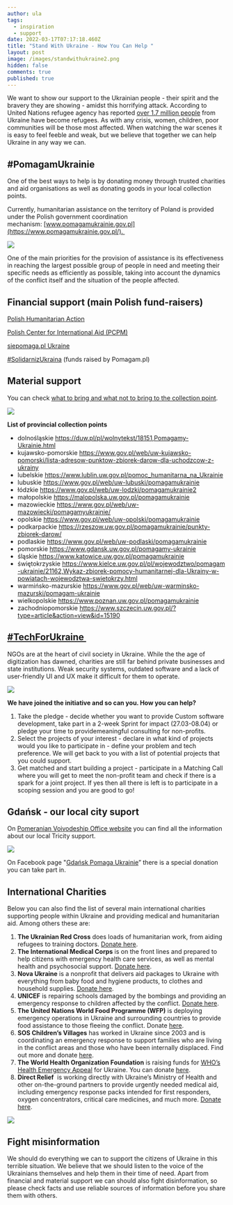 ```yaml
---
author: ula
tags:
  - inspiration
  - support
date: 2022-03-17T07:17:18.460Z
title: "Stand With Ukraine - How You Can Help "
layout: post
image: /images/standwithukraine2.png
hidden: false
comments: true
published: true
---
```

We want to show our support to the Ukrainian people - their spirit and the bravery they are showing - amidst this horrifying attack. According to United Nations refugee agency has reported [over 1.7 million people](https://data2.unhcr.org/en/situations/ukraine/location?secret=unhcrrestricted) from Ukraine have become refugees. As with any crisis, women, children, poor communities will be those most affected. When watching the war scenes it is easy to feel feeble and weak, but we believe that together we can help Ukraine in any way we can. 

## **\#PomagamUkrainie** 

One of the best ways to help is by donating money through trusted charities and aid organisations as well as donating goods in your local collection points. 

Currently, humanitarian assistance on the territory of Poland is provided under the Polish government coordination mechanism: [www.pomagamukrainie.gov.pl](https://www.pomagamukrainie.gov.pl/). 

![](/images/pomagamy_ukrainie.png)

One of the main priorities for the provision of assistance is its effectiveness in reaching the largest possible group of people in need and meeting their specific needs as efficiently as possible, taking into account the dynamics of the conflict itself and the situation of the people affected.

## **Financial support (main Polish fund-raisers)**

[Polish Humanitarian Action](https://www.pah.org.pl/en/pah-sos-club/)

[Polish Center for International Aid (PCPM)](https://pcpm.org.pl/) 

[siepomaga.pl Ukraine](https://www.siepomaga.pl/ukraina) 

[\#SolidarnizUkraina](https://pomagam.pl/solidarnizukraina) (funds raised by Pomagam.pl) 

## **Material support**

You can check [what to bring and what not to bring to the collection point](https://www.pomagamukrainie.gov.pl/#section5).  

![](/images/material_support.png)

**List of provincial collection points**

* dolnośląskie <https://duw.pl/pl/wolnytekst/18151,Pomagamy-Ukrainie.html>
* kujawsko-pomorskie <https://www.gov.pl/web/uw-kujawsko-pomorski/lista-adresow-punktow-zbiorek-darow-dla-uchodzcow-z-ukrainy>
* lubelskie <https://www.lublin.uw.gov.pl/pomoc_humanitarna_na_Ukrainie>
* lubuskie <https://www.gov.pl/web/uw-lubuski/pomagamukrainie>
* łódzkie <https://www.gov.pl/web/uw-lodzki/pomagamukrainie2>
* małopolskie <https://malopolska.uw.gov.pl/pomagamukrainie>
* mazowieckie <https://www.gov.pl/web/uw-mazowiecki/pomagamyukrainie/>
* opolskie <https://www.gov.pl/web/uw-opolski/pomagamukrainie>
* podkarpackie <https://rzeszow.uw.gov.pl/pomagamukrainie/punkty-zbiorek-darow/>
* podlaskie <https://www.gov.pl/web/uw-podlaski/pomagamukrainie>
* pomorskie <https://www.gdansk.uw.gov.pl/pomagamy-ukrainie>
* śląskie <https://www.katowice.uw.gov.pl/pomagamukrainie>
* świętokrzyskie <https://www.kielce.uw.gov.pl/pl/wojewodztwo/pomagam-ukrainie/21162,Wykaz-zbiorek-pomocy-humanitarnej-dla-Ukrainy-w-powiatach-wojewodztwa-swietokrzy.html>
* warmińsko-mazurskie <https://www.gov.pl/web/uw-warminsko-mazurski/pomagam-ukrainie>
* wielkopolskie <https://www.poznan.uw.gov.pl/pomagamukrainie>
* zachodniopomorskie <https://www.szczecin.uw.gov.pl/?type=article&action=view&id=15190>

## **[\#TechForUkraine ](https://www.techtotherescue.org/tech/tech-for-ukraine)**

NGOs are at the heart of civil society in Ukraine. While the the age of digitization has dawned, charities are still far behind private businesses and state institutions. Weak security systems, outdated software and a lack of user-friendly UI and UX make it difficult for them to operate. 

![](/images/techforukraine.png)

**We have joined the initiative and so can you. How you can help?**

1. Take the pledge - decide whether you want to provide Custom software development, take part in a 2-week Sprint for impact (27.03-08.04) or pledge your time to providemeaningful consulting for non-profits.
2. Select the projects of your interest - declare in what kind of projects would you like to participate in - define your problem and tech preference. We will get back to you with a list of potential projects that you could support.
3. Get matched and start building a project - participate in a Matching Call where you will get to meet the non-profit team and check if there is a spark for a joint project. If yes then all there is left is to participate in a scoping session and you are good to go!

## **Gdańsk - our local city suport** 

On [Pomeranian Voivodeship Office website](https://www.gdansk.uw.gov.pl/pomagamy-ukrainie) you can find all the information about our local Tricity support.  

![](/images/gransk_support.png)

On Facebook page "[Gdańsk Pomaga Ukrainie](https://www.facebook.com/donate/486031106489144)” there is a special donation you can take part in.

## **International Charities** 

Below you can also find the list of several main international charities supporting people within Ukraine and providing medical and humanitarian aid. Among others these are: 

1. **The Ukrainian Red Cross** does loads of humanitarian work, from aiding refugees to training doctors. [Donate here](https://redcross.org.ua/en/donate/).
2. **The International Medical Corps** is on the front lines and prepared to help citizens with emergency health care services, as well as mental health and psychosocial support. [Donate here](https://give.internationalmedicalcorps.org/page/99837/donate/1?ea.tracking.id=DP~UA22~DPHHU2202). 
3. **Nova Ukraine** is a nonprofit that delivers aid packages to Ukraine with everything from baby food and hygiene products, to clothes and household supplies. [Donate here](https://novaukraine.org/).
4. **UNICEF** is repairing schools damaged by the bombings and providing an emergency response to children affected by the conflict. [Donate here](https://www.unicefusa.org/helpukraine).
5. **The United Nations World Food Programme (WFP)** is deploying emergency operations in Ukraine and surrounding countries to provide food assistance to those fleeing the conflict. Donate [here](https://donatenow.wfp.org/wfp/~my-donation?ns_ira_cr_arg=IyMjIyMjIyMjIyMjIyMjIyMjIyMjIyMjIyMjIyMjIyMydB7beRrJGGaX%2BATUGWBktLztYtncu9%2Btooq6A%2FKG44pn3XAe7eK%2FhvZ32NqjRa3lk2tYrKG9jwdHP9yN2Ow5&ms=UkraineConflict_REF_MEDIA&_cv=1).
6. **SOS Children’s Villages** has worked in Ukraine since 2003 and is coordinating an emergency response to support families who are living in the conflict areas and those who have been internally displaced. Find out more and donate [here](https://sos-usa.org/). 
7. **The World Health Organization Foundation** is raising funds for [WHO’s Health Emergency Appeal](https://www.ukraine.who.foundation/) for Ukraine. You can donate [here](https://www.ukraine.who.foundation/). 
8. **Direct Relief**  is working directly with Ukraine’s Ministry of Health and other on-the-ground partners to provide urgently needed medical aid, including emergency response packs intended for first responders, oxygen concentrators, critical care medicines, and much more. [Donate here](https://www.directrelief.org/place/ukraine/). 

![](/images/standwithukraine2.png)

## **Fight misinformation** 

We should do everything we can to support the citizens of Ukraine in this terrible situation. We believe that we should listen to the voice of the Ukrainians themselves and help them in their time of need. Apart from financial and material support we can should also fight disinformation, so please check facts and use reliable sources of information before you share them with others.